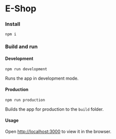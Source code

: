 # E-Shop

### Install
```
npm i
```

### Build and run

#### Development
```
npm run development
```
Runs the app in development mode.

#### Production
```
npm run production
```
Builds the app for production to the `build` folder.

#### Usage
Open [http://localhost:3000](http://localhost:3000) to view it in the browser.
